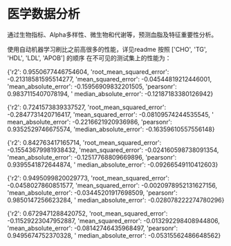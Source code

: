 # 医学数据分析

通过生物指标、Alpha多样性、微生物和代谢等，预测血脂及特征重要性分析。

[//]: # ()

[//]: # (#### 软件架构)

[//]: # (软件架构说明：)

[//]: # (![输入图片说明]&#40;https://images.gitee.com/uploads/images/2021/0525/174507_785074b7_9078337.png "不同文件说明和目前规划.png"&#41;)

[//]: # ()

[//]: # (---)

[//]: # ()

[//]: # (关于yi y0-y4 代表任务1前5列，)

[//]: # ()

[//]: # (y6表示对intervention，是否为mlk的2分类)

[//]: # ()

[//]: # (y7表示任务2，对intervention的n分类)

[//]: # ()

[//]: # (y8表示任务3，对diet的2分类)


使用自动机器学习刷比之前高很多的性能，详见readme
按照 ['CHO', 'TG', 'HDL', 'LDL', 'APOB'] 的顺序 在不可见的测试集上的性能为：


{'r2': 0.9550677446754604, 'root_mean_squared_error': -0.21318581595514277, 'mean_squared_error':
-0.04544819212446001, 'mean_absolute_error': -0.15956909832201505, 'pearsonr': 0.9837115407078194, '
median_absolute_error': -0.12187183380126942}


{'r2': 0.7241573839337527, 'root_mean_squared_error': -0.2847731420716417, 'mean_squared_error': -0.08109574244535545, '
mean_absolute_error': -0.2216621920936986, 'pearsonr': 0.9352529746675574, 'median_absolute_error':
-0.16359610557556148}


{'r2': 0.842763417165714, 'root_mean_squared_error': -0.15543679981938432, 'mean_squared_error':
-0.024160598738091354, 'mean_absolute_error': -0.12517768809669896, 'pearsonr': 0.9395541872644874, '
median_absolute_error': -0.09266549110412603}


{'r2': 0.9495099820029773, 'root_mean_squared_error': -0.0458027860851577, 'mean_squared_error':
-0.0020978952131627156, 'mean_absolute_error': -0.03445201917698509, 'pearsonr': 0.9850147256623284, '
median_absolute_error': -0.028078222274780296}


{'r2': 0.6729471288420752, 'root_mean_squared_error': -0.11529223047952887, 'mean_squared_error':
-0.013292298408944806, 'mean_absolute_error': -0.08142746435968497, 'pearsonr': 0.9495674752370328, '
median_absolute_error': -0.05315562486648562}